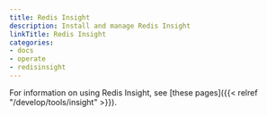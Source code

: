 ```yaml
---
title: Redis Insight
description: Install and manage Redis Insight
linkTitle: Redis Insight
categories:
- docs
- operate
- redisinsight
---
```


For information on using Redis Insight, see [these pages]({{< relref "/develop/tools/insight" >}}).

